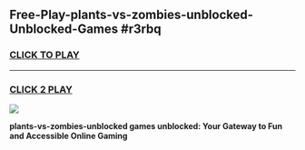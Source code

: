 
## Free-Play-plants-vs-zombies-unblocked-Unblocked-Games #r3rbq
<h3>
<a href="https://news.freeplayer.one?title=plants-vs-zombies-unblocked&ref=8M">CLICK TO PLAY</a></h3>
<hr>

<h3>
<a href="https://news.freeplayer.one?title=plants-vs-zombies-unblocked&ref=8M">CLICK 2 PLAY</a>
  
</h3>

<a href="https://news.freeplayer.one?title=plants-vs-zombies-unblocked&ref=8M"><img src="https://clearcache.store/games.png"></a>


**plants-vs-zombies-unblocked games unblocked: Your Gateway to Fun and Accessible Online Gaming**
